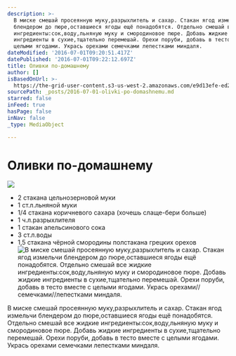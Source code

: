 ```yaml
---
description: >-
  В миске смешай просеянную муку,разрыхлитель и сахар. Стакан ягод измельчи
  блендером до пюре,оставшиеся ягоды ещё понадобятся. Отдельно смешай все жидкие
  ингредиенты:сок,воду,льняную муку и смородиновое пюре. Добавь жидкие
  ингредиенты в сухие,тщательно перемешай. Орехи поруби, добавь в тесто вместе с
  целыми ягодами. Укрась орехами семечками лепестками миндаля.
dateModified: '2016-07-01T09:20:51.417Z'
datePublished: '2016-07-01T09:22:12.697Z'
title: Оливки по-домашнему
author: []
isBasedOnUrl: >-
  https://the-grid-user-content.s3-us-west-2.amazonaws.com/e9d13efe-ed23-4c48-95af-40494407d67e.jpg
sourcePath: _posts/2016-07-01-olivki-po-domashnemu.md
starred: false
inFeed: true
hasPage: false
inNav: false
_type: MediaObject

---
```

# Оливки по-домашнему
![](https://the-grid-user-content.s3-us-west-2.amazonaws.com/e9d13efe-ed23-4c48-95af-40494407d67e.jpg)

* 2 стакана цельнозерновой муки
* 1 ст.л.льняной муки
* 1/4 стакана коричневого сахара (хочешь слаще-бери больше)
* 1 ч.л.разрыхлителя
* 1 стакан апельсинового сока
* 3 ст.л.воды
* 1,5 стакана чёрной смородины полстакана грецких орехов
![В миске смешай просеянную муку,разрыхлитель и сахар. Стакан ягод измельчи блендером до пюре,оставшиеся ягоды ещё понадобятся. Отдельно смешай все жидкие ингредиенты:сок,воду,льняную муку и смородиновое пюре. Добавь жидкие ингредиенты в сухие,тщательно перемешай. Орехи поруби, добавь в тесто вместе с целыми ягодами. Укрась орехами//семечками//лепестками миндаля. ](https://the-grid-user-content.s3-us-west-2.amazonaws.com/26a97356-66d5-4cc4-9c3b-4c54209894be.jpg)

В миске смешай просеянную муку,разрыхлитель и сахар. Стакан ягод измельчи блендером до пюре,оставшиеся ягоды ещё понадобятся. Отдельно смешай все жидкие ингредиенты:сок,воду,льняную муку и смородиновое пюре. Добавь жидкие ингредиенты в сухие,тщательно перемешай. Орехи поруби, добавь в тесто вместе с целыми ягодами. Укрась орехами семечками лепестками миндаля.